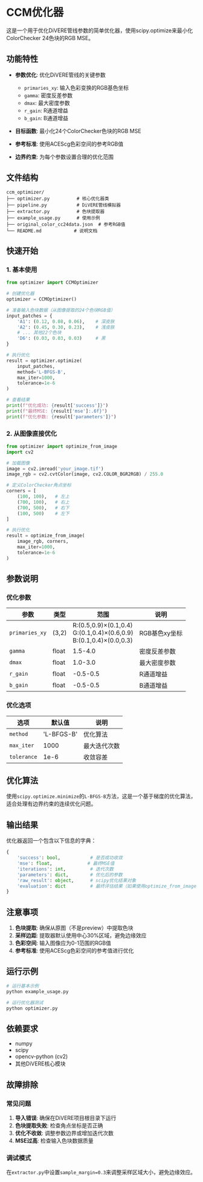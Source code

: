 # CCM优化器

这是一个用于优化DiVERE管线参数的简单优化器，使用scipy.optimize来最小化ColorChecker 24色块的RGB MSE。

## 功能特性

- **参数优化**: 优化DiVERE管线的关键参数
  - `primaries_xy`: 输入色彩变换的RGB基色坐标
  - `gamma`: 密度反差参数
  - `dmax`: 最大密度参数
  - `r_gain`: R通道增益
  - `b_gain`: B通道增益

- **目标函数**: 最小化24个ColorChecker色块的RGB MSE
- **参考标准**: 使用ACEScg色彩空间的参考RGB值
- **边界约束**: 为每个参数设置合理的优化范围

## 文件结构

```
ccm_optimizer/
├── optimizer.py          # 核心优化器类
├── pipeline.py           # DiVERE管线模拟器
├── extractor.py          # 色块提取器
├── example_usage.py      # 使用示例
├── original_color_cc24data.json  # 参考RGB值
└── README.md            # 说明文档
```

## 快速开始

### 1. 基本使用

```python
from optimizer import CCMOptimizer

# 创建优化器
optimizer = CCMOptimizer()

# 准备输入色块数据（从图像提取的24个色块RGB值）
input_patches = {
    'A1': (0.12, 0.08, 0.06),    # 深皮肤
    'A2': (0.45, 0.30, 0.23),    # 浅皮肤
    # ... 其他22个色块
    'D6': (0.03, 0.03, 0.03)     # 黑
}

# 执行优化
result = optimizer.optimize(
    input_patches,
    method='L-BFGS-B',
    max_iter=1000,
    tolerance=1e-6
)

# 查看结果
print(f"优化成功: {result['success']}")
print(f"最终MSE: {result['mse']:.6f}")
print(f"优化参数: {result['parameters']}")
```

### 2. 从图像直接优化

```python
from optimizer import optimize_from_image
import cv2

# 加载图像
image = cv2.imread('your_image.tif')
image_rgb = cv2.cvtColor(image, cv2.COLOR_BGR2RGB) / 255.0

# 定义ColorChecker角点坐标
corners = [
    (100, 100),   # 左上
    (700, 100),   # 右上
    (700, 500),   # 右下
    (100, 500)    # 左下
]

# 执行优化
result = optimize_from_image(
    image_rgb, corners,
    max_iter=1000,
    tolerance=1e-6
)
```

## 参数说明

### 优化参数

| 参数 | 类型 | 范围 | 说明 |
|------|------|------|------|
| `primaries_xy` | (3,2) | R:(0.5,0.9)×(0.1,0.4)<br>G:(0.1,0.4)×(0.6,0.9)<br>B:(0.1,0.4)×(0.0,0.3) | RGB基色xy坐标 |
| `gamma` | float | 1.5-4.0 | 密度反差参数 |
| `dmax` | float | 1.0-3.0 | 最大密度参数 |
| `r_gain` | float | -0.5-0.5 | R通道增益 |
| `b_gain` | float | -0.5-0.5 | B通道增益 |

### 优化选项

| 选项 | 默认值 | 说明 |
|------|--------|------|
| `method` | 'L-BFGS-B' | 优化算法 |
| `max_iter` | 1000 | 最大迭代次数 |
| `tolerance` | 1e-6 | 收敛容差 |

## 优化算法

使用`scipy.optimize.minimize`的`L-BFGS-B`方法，这是一个基于梯度的优化算法，适合处理有边界约束的连续优化问题。

## 输出结果

优化器返回一个包含以下信息的字典：

```python
{
    'success': bool,           # 是否成功收敛
    'mse': float,             # 最终MSE值
    'iterations': int,         # 迭代次数
    'parameters': dict,        # 优化后的参数
    'raw_result': object,      # scipy优化结果对象
    'evaluation': dict         # 最终评估结果（如果使用optimize_from_image）
}
```

## 注意事项

1. **色块提取**: 确保从原图（不是preview）中提取色块
2. **采样边距**: 提取器默认使用中心30%区域，避免边缘效应
3. **色彩空间**: 输入图像应为0-1范围的RGB值
4. **参考标准**: 使用ACEScg色彩空间的参考值进行优化

## 运行示例

```bash
# 运行基本示例
python example_usage.py

# 运行优化器测试
python optimizer.py
```

## 依赖要求

- numpy
- scipy
- opencv-python (cv2)
- 其他DiVERE核心模块

## 故障排除

### 常见问题

1. **导入错误**: 确保在DiVERE项目根目录下运行
2. **色块提取失败**: 检查角点坐标是否正确
3. **优化不收敛**: 调整参数边界或增加迭代次数
4. **MSE过高**: 检查输入色块数据质量

### 调试模式

在`extractor.py`中设置`sample_margin=0.3`来调整采样区域大小，避免边缘效应。
